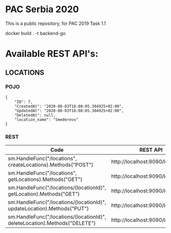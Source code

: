 # PAC Serbia 2020

This is a public repository, for PAC 2019 Task 1.1

docker build . -t backend-go

# Available REST API's:

## LOCATIONS

### POJO

```
{
    "ID": 7,
    "CreatedAt": "2020-08-03T18:08:05.304925+02:00",
    "UpdatedAt": "2020-08-03T18:08:05.304925+02:00",
    "DeletedAt": null,
    "location_name": "Smederevo"
}
```

### REST
Code | REST API | METHOD | COMMENT |
--- | --- | --- | --- |
sm.HandleFunc("/locations", createLocations).Methods("POST") | http://localhost:9090/locations | POST |  | 
sm.HandleFunc("/locations", getLocations).Methods("GET") | http://localhost:9090/locations | GET |  | 
sm.HandleFunc("/locations/{locationId}", getLocation).Methods("GET") | http://localhost:9090/locations/1 | GET |  | 
sm.HandleFunc("/locations/{locationId}", updateLocation).Methods("PUT") | http://localhost:9090/locations/1 | PUT |  | 
sm.HandleFunc("/locations/{locationId}", deleteLocation).Methods("DELETE") | http://localhost:9090/locations/1 | DELETE |  | 

